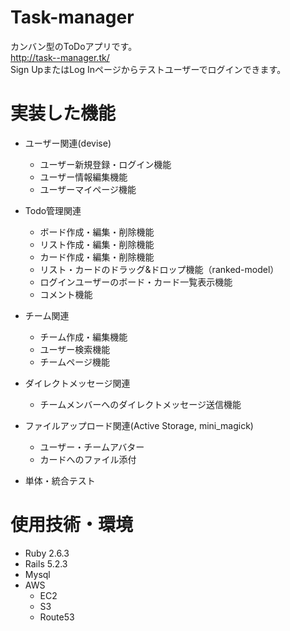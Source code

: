  # Task-manager
カンバン型のToDoアプリです。  
http://task--manager.tk/   
Sign UpまたはLog Inページからテストユーザーでログインできます。

# 実装した機能
* ユーザー関連(devise)
  * ユーザー新規登録・ログイン機能
  * ユーザー情報編集機能
  * ユーザーマイページ機能

* Todo管理関連
  * ボード作成・編集・削除機能
  * リスト作成・編集・削除機能
  * カード作成・編集・削除機能
  * リスト・カードのドラッグ&ドロップ機能（ranked-model）
  * ログインユーザーのボード・カード一覧表示機能
  * コメント機能

* チーム関連
  * チーム作成・編集機能
  * ユーザー検索機能
  * チームページ機能

* ダイレクトメッセージ関連
  * チームメンバーへのダイレクトメッセージ送信機能

* ファイルアップロード関連(Active Storage, mini_magick)
  * ユーザー・チームアバター
  * カードへのファイル添付

* 単体・統合テスト

# 使用技術・環境
* Ruby 2.6.3
* Rails 5.2.3
* Mysql
* AWS
  * EC2
  * S3
  * Route53
